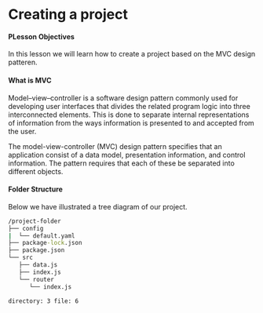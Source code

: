 # Creating a project

#### PLesson Objectives
In this lesson we will learn how to create a project based on the MVC design patteren.


#### What is MVC
Model–view–controller is a software design pattern commonly used for developing user interfaces that divides the related program logic into three interconnected elements. This is done to separate internal representations of information from the ways information is presented to and accepted from the user.

The model-view-controller (MVC) design pattern specifies that an application consist of a data model, presentation information, and control information. The pattern requires that each of these be separated into different objects.

#### Folder Structure
Below we have illustrated a tree diagram of our project.

```cmd
/project-folder
├── config
|  └── default.yaml
├── package-lock.json
├── package.json
└── src
   ├── data.js
   ├── index.js
   └── router
      └── index.js

directory: 3 file: 6
```
